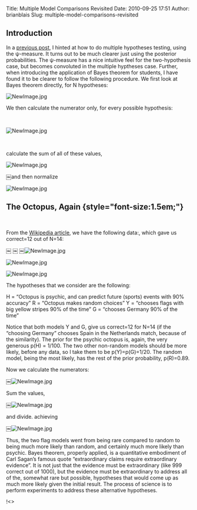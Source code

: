 Title: Multiple Model Comparisons Revisited
Date: 2010-09-25 17:51
Author: brianblais
Slug: multiple-model-comparisons-revisited

Introduction
------------

In a [previous post][], I hinted at how to do multiple hypotheses
testing, using the ψ-measure. It turns out to be much clearer just using
the posterior probabilities. The ψ-measure has a nice intuitive feel for
the two-hypothesis case, but becomes convoluted in the multiple
hyptheses case. Further, when introducing the application of Bayes
theorem for students, I have found it to be clearer to follow the
following procedure. We first look at Bayes theorem directly, for N
hypotheses:

﻿![NewImage.jpg][]

We then calculate the numerator only, for every possible hypothesis:

 

﻿![NewImage.jpg][1]

 

calculate the sum of all of these values,

![NewImage.jpg][2]

￼and then normalize

![NewImage.jpg][3]

﻿The Octopus, Again {style="font-size:1.5em;"}
-------------------

 

From the [Wikipedia article][], we have the following data:, which gave
us correct=12 out of N=14:

￼ ￼ ￼![NewImage.jpg][4]

![NewImage.jpg][5]

![NewImage.jpg][6]

The hypotheses that we consider are the following:

H = “Octopus is psychic, and can predict future (sports) events with 90%
accuracy” R = “Octopus makes random choices” Y = “chooses flags with big
yellow stripes 90% of the time” G = “chooses Germany 90% of the time”

Notice that both models Y and G, give us correct=12 for N=14 (if the
“choosing Germany” chooses Spain in the Netherlands match, because of
the similarity). The prior for the psychic octopus is, again, the very
generous p(H) = 1/100. The two other non-random models should be more
likely, before any data, so I take them to be p(Y)=p(G)=1/20. The random
model, being the most likely, has the rest of the prior probability,
p(R)=0.89.

Now we calculate the numerators:

﻿￼![NewImage.jpg][7]

Sum the values,

￼![NewImage.jpg][8]

and divide. achieving

￼![NewImage.jpg][9]

Thus, the two flag models went from being rare compared to random to
being much more likely than random, and certainly much more likely than
psychic. Bayes theorem, properly applied, is a quantitative embodiment
of Carl Sagan’s famous quote “extraordinary claims require extraordinary
evidence”. It is not just that the evidence must be extraordinary (like
999 correct out of 1000), but the evidence must be extraordinary to
address all of the, somewhat rare but possible, hypotheses that would
come up as much more likely given the initial result. The process of
science is to perform experiments to address these alternative
hypotheses.

<div class="blogger-post-footer">
!<>

</div>

  [previous post]: http://bblais.blogspot.com/2010/08/non-psychic-octopus.html
  [NewImage.jpg]: http://lh5.ggpht.com/_VLTJPGH7Stw/TJ5YNmoEK4I/AAAAAAAAHfo/gKieBjr683c/NewImage.jpg?imgmax=800
    "NewImage.jpg"
  [1]: http://lh5.ggpht.com/_VLTJPGH7Stw/TJ5YOPUek-I/AAAAAAAAHfs/wSasTJWi2Bg/NewImage.jpg?imgmax=800
    "NewImage.jpg"
  [2]: http://lh3.ggpht.com/_VLTJPGH7Stw/TJ5YOoIiclI/AAAAAAAAHfw/HQG0j1F485s/NewImage.jpg?imgmax=800
    "NewImage.jpg"
  [3]: http://lh6.ggpht.com/_VLTJPGH7Stw/TJ5YPYViTVI/AAAAAAAAHf0/6nw8HOnTST0/NewImage.jpg?imgmax=800
    "NewImage.jpg"
  [Wikipedia article]: http://en.wikipedia.org/wiki/Paul_the_Octopus
  [4]: http://lh4.ggpht.com/_VLTJPGH7Stw/TJ6HJQDMLoI/AAAAAAAAHgU/7s7pJo6yOLM/NewImage.jpg?imgmax=800
    "NewImage.jpg"
  [5]: http://lh4.ggpht.com/_VLTJPGH7Stw/TJ6HKXtkmxI/AAAAAAAAHgY/eUYF0y0zaPg/NewImage.jpg?imgmax=800
    "NewImage.jpg"
  [6]: http://lh3.ggpht.com/_VLTJPGH7Stw/TJ6HK6T5AAI/AAAAAAAAHgc/IL4X8FZuPME/NewImage.jpg?imgmax=800
    "NewImage.jpg"
  [7]: http://lh6.ggpht.com/_VLTJPGH7Stw/TJ6IJdKKCZI/AAAAAAAAHgo/SByKieJwf64/NewImage.jpg?imgmax=800
    "NewImage.jpg"
  [8]: http://lh6.ggpht.com/_VLTJPGH7Stw/TJ6IKDPTUxI/AAAAAAAAHgs/_waIBc1-gQQ/NewImage.jpg?imgmax=800
    "NewImage.jpg"
  [9]: http://lh5.ggpht.com/_VLTJPGH7Stw/TJ6IKtoEjnI/AAAAAAAAHgw/DACIjf9GoiI/NewImage.jpg?imgmax=800
    "NewImage.jpg"
